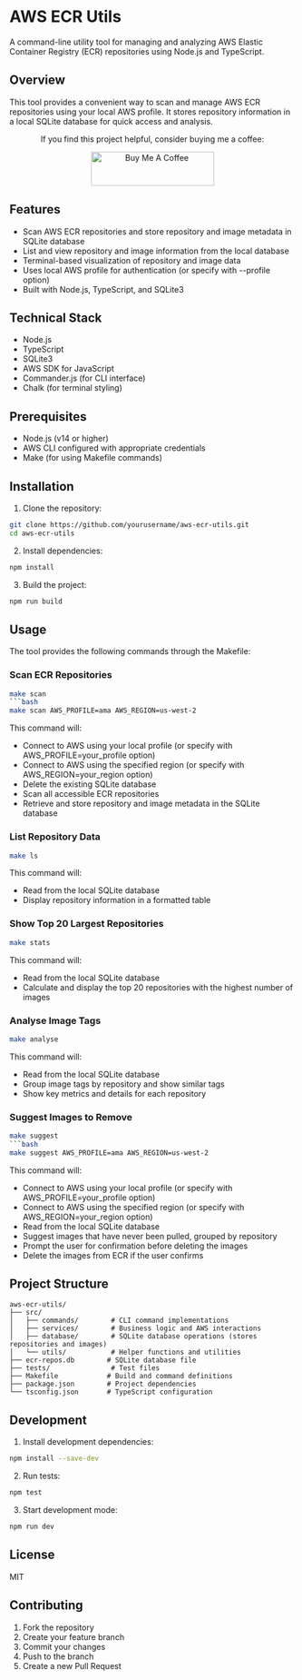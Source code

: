 # AWS ECR Utils

A command-line utility tool for managing and analyzing AWS Elastic Container Registry (ECR) repositories using Node.js and TypeScript.

## Overview

This tool provides a convenient way to scan and manage AWS ECR repositories using your local AWS profile. It stores repository information in a local SQLite database for quick access and analysis.

<div align="center">
  <p>If you find this project helpful, consider buying me a coffee:</p>
  <a href="https://www.buymeacoffee.com/hathietthub" target="_blank"><img src="https://cdn.buymeacoffee.com/buttons/v2/default-yellow.png" alt="Buy Me A Coffee" style="height: 60px !important;width: 217px !important;" ></a>
</div>

## Features

- Scan AWS ECR repositories and store repository and image metadata in SQLite database
- List and view repository and image information from the local database
- Terminal-based visualization of repository and image data
- Uses local AWS profile for authentication (or specify with --profile option)
- Built with Node.js, TypeScript, and SQLite3

## Technical Stack

- Node.js
- TypeScript
- SQLite3
- AWS SDK for JavaScript
- Commander.js (for CLI interface)
- Chalk (for terminal styling)

## Prerequisites

- Node.js (v14 or higher)
- AWS CLI configured with appropriate credentials
- Make (for using Makefile commands)

## Installation

1. Clone the repository:
```bash
git clone https://github.com/yourusername/aws-ecr-utils.git
cd aws-ecr-utils
```

2. Install dependencies:
```bash
npm install
```

3. Build the project:
```bash
npm run build
```

## Usage

The tool provides the following commands through the Makefile:

### Scan ECR Repositories
```bash
make scan
```bash
make scan AWS_PROFILE=ama AWS_REGION=us-west-2
```
This command will:
- Connect to AWS using your local profile (or specify with AWS_PROFILE=your_profile option)
- Connect to AWS using the specified region (or specify with AWS_REGION=your_region option)
- Delete the existing SQLite database
- Scan all accessible ECR repositories
- Retrieve and store repository and image metadata in the SQLite database

### List Repository Data
```bash
make ls
```
This command will:
- Read from the local SQLite database
- Display repository information in a formatted table

### Show Top 20 Largest Repositories
```bash
make stats
```
This command will:
- Read from the local SQLite database
- Calculate and display the top 20 repositories with the highest number of images

### Analyse Image Tags
```bash
make analyse
```
This command will:
- Read from the local SQLite database
- Group image tags by repository and show similar tags
- Show key metrics and details for each repository

### Suggest Images to Remove
```bash
make suggest
```bash
make suggest AWS_PROFILE=ama AWS_REGION=us-west-2
```
This command will:
- Connect to AWS using your local profile (or specify with AWS_PROFILE=your_profile option)
- Connect to AWS using the specified region (or specify with AWS_REGION=your_region option)
- Read from the local SQLite database
- Suggest images that have never been pulled, grouped by repository
- Prompt the user for confirmation before deleting the images
- Delete the images from ECR if the user confirms

## Project Structure

```
aws-ecr-utils/
├── src/
│   ├── commands/        # CLI command implementations
│   ├── services/        # Business logic and AWS interactions
│   ├── database/        # SQLite database operations (stores repositories and images)
│   └── utils/           # Helper functions and utilities
├── ecr-repos.db        # SQLite database file
├── tests/               # Test files
├── Makefile            # Build and command definitions
├── package.json        # Project dependencies
└── tsconfig.json       # TypeScript configuration
```

## Development

1. Install development dependencies:
```bash
npm install --save-dev
```

2. Run tests:
```bash
npm test
```

3. Start development mode:
```bash
npm run dev
```

## License

MIT

## Contributing

1. Fork the repository
2. Create your feature branch
3. Commit your changes
4. Push to the branch
5. Create a new Pull Request

